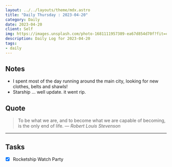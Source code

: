 ```yaml
---
layout: ../../layouts/theme/mdx.astro
title: "Daily Thursday : 2023-04-20"
category: Daily
date: 2023-04-20
client: Self
img: https://images.unsplash.com/photo-1681111957389-ea67d854d70f?fit=crop&q=85&w=1400&h=700
description: Daily Log for 2023-04-20
tags:
- daily
---
```


## Notes

- I spent most of the day running around the main city, looking for new clothes, belts and shawls!
- Starship ... well update. it went rip.

## Quote

> To be what we are, and to become what we are capable of becoming, is the only end of life.
> — <cite>Robert Louis Stevenson</cite>

---

## Tasks

- [x] Rocketship Watch Party